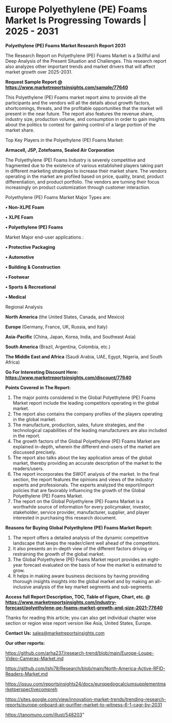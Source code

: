 # Europe Polyethylene (PE) Foams Market Is Progressing Towards | 2025 - 2031

<strong>Polyethylene (PE) Foams Market Research Report 2031</strong>

The Research Report on Polyethylene (PE) Foams Market is a Skillful and Deep Analysis of the Present Situation and Challenges. This research report also analyzes other important trends and market drivers that will affect market growth over 2025-2031.

<strong>Request Sample Report @ <a href=https://www.marketreportsinsights.com/sample/77640>https://www.marketreportsinsights.com/sample/77640</a></strong>

This Polyethylene (PE) Foams market report aims to provide all the participants and the vendors will all the details about growth factors, shortcomings, threats, and the profitable opportunities that the market will present in the near future. The report also features the revenue share, industry size, production volume, and consumption in order to gain insights about the politics to contest for gaining control of a large portion of the market share.

Top Key Players in the Polyethylene (PE) Foams Market:

<strong>Armacell, JSP, Zotefoams, Sealed Air Corporation</strong>

The Polyethylene (PE) Foams Industry is severely competitive and fragmented due to the existence of various established players taking part in different marketing strategies to increase their market share. The vendors operating in the market are profiled based on price, quality, brand, product differentiation, and product portfolio. The vendors are turning their focus increasingly on product customization through customer interaction.

Polyethylene (PE) Foams Market Major Types are:

<strong>• Non-XLPE Foam

• XLPE Foam

• Polyethylene (PE) Foams</strong>

Market Major end-user applications :

<strong>• Protective Packaging

• Automotive

• Building & Construction

• Footwear

• Sports & Recreational

• Medical</strong>

Regional Analysis

</u><strong><b>North America</b></strong> (the United States, Canada, and Mexico)

<strong><b>Europe </b></strong>(Germany, France, UK, Russia, and Italy)

<strong><b>Asia-Pacific</b></strong> (China, Japan, Korea, India, and Southeast Asia)

<strong><b>South America</b></strong> (Brazil, Argentina, Colombia, etc.)

<strong><b>The Middle East and Africa</b></strong> (Saudi Arabia, UAE, Egypt, Nigeria, and South Africa)

<strong>Go For Interesting Discount Here: <a href=https://www.marketreportsinsights.com/discount/77640>https://www.marketreportsinsights.com/discount/77640</a></strong>

<strong>Points Covered in The Report:</strong>
<ol>
  <li>The major points considered in the Global Polyethylene (PE) Foams Market report include the leading competitors operating in the global market.</li>
  <li>The report also contains the company profiles of the players operating in the global market.</li>
  <li>The manufacture, production, sales, future strategies, and the technological capabilities of the leading manufacturers are also included in the report.</li>
  <li>The growth factors of the Global Polyethylene (PE) Foams Market are explained in-depth, wherein the different end-users of the market are discussed precisely.</li>
  <li>The report also talks about the key application areas of the global market, thereby providing an accurate description of the market to the readers/users.</li>
  <li>The report incorporates the SWOT analysis of the market. In the final section, the report features the opinions and views of the industry experts and professionals. The experts analyzed the export/import policies that are favorably influencing the growth of the Global Polyethylene (PE) Foams Market.</li>
  <li>The report on the Global Polyethylene (PE) Foams Market is a worthwhile source of information for every policymaker, investor, stakeholder, service provider, manufacturer, supplier, and player interested in purchasing this research document.</li>
</ol>
<strong>Reasons for Buying Global Polyethylene (PE) Foams Market Report:</strong>

<ol>
  <li>The report offers a detailed analysis of the dynamic competitive landscape that keeps the reader/client well ahead of the competitors.</li>
  <li>It also presents an in-depth view of the different factors driving or restraining the growth of the global market.</li>
  <li>The Global Polyethylene (PE) Foams Market report provides an eight-year forecast evaluated on the basis of how the market is estimated to grow.</li>
  <li>It helps in making aware business decisions by having providing thorough insights insights into the global market and by making an all-inclusive analysis of the key market segments and sub-segments.</li>
</ol>
<strong>Access full Report Description, TOC, Table of Figure, Chart, etc. @ <a href=https://www.marketreportsinsights.com/industry-forecast/polyethylene-pe-foams-market-growth-and-size-2021-77640>https://www.marketreportsinsights.com/industry-forecast/polyethylene-pe-foams-market-growth-and-size-2021-77640</a></strong>


Thanks for reading this article; you can also get individual chapter wise section or region wise report version like Asia, United States, Europe.

<strong>Contact Us:</strong>
sales@marketreportsinsights.com

<strong>Our other reports:</strong>

<a href=https://github.com/arha237/research-trend/blob/main/Europe-Loupe-Video-Cameras-Market.md>https://github.com/arha237/research-trend/blob/main/Europe-Loupe-Video-Cameras-Market.md</a>

<a href=https://github.com/Ishi78/Research/blob/main/North-America-Active-RFID-Readers-Market.md>https://github.com/Ishi78/Research/blob/main/North-America-Active-RFID-Readers-Market.md</a>

<a href=https://issuu.com/reportsinsights24/docs/europedogcalciumsupplementmarketperspectivecompreh>https://issuu.com/reportsinsights24/docs/europedogcalciumsupplementmarketperspectivecompreh</a>

<a href=https://sites.google.com/view/innovation-market-trends/trending-research-reports/europe-onboard-air-purifier-market-to-witness-6-1-cagr-by-2031>https://sites.google.com/view/innovation-market-trends/trending-research-reports/europe-onboard-air-purifier-market-to-witness-6-1-cagr-by-2031</a>

<a href=https://tanomuno.com/illust/548203>https://tanomuno.com/illust/548203</a>"
